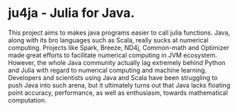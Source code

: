 # ju4ja - Julia for Java.
This project aims to makes java programs easier to call julia functions.
Java, along with its bro languages such as Scala, really sucks at numerical computing. Projects like Spark, Breeze, ND4j, Common-math and Optimizer made great efforts to facilitate numerical computing in JVM ecosystem. However, the whole Java community actually lag extremely behind Python and Julia with regard to numerical computing and machine learning. Developers and scientists using Java and Scala have been struggling to push Java into such arena, but it ultimately turns out that Java lacks floating point accuracy, performance, as well as enthusiasm, towards mathematical computation.